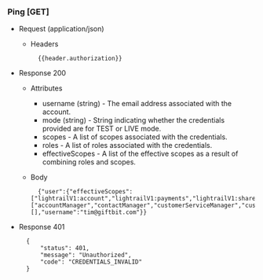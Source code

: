 ### Ping [GET]
+ Request (application/json)
    + Headers

            {{header.authorization}}

+ Response 200
    + Attributes
        + username (string) - The email address associated with the account.
        + mode (string) - String indicating whether the credentials provided are for TEST or LIVE mode.
        + scopes - A list of scopes associated with the credentials.
        + roles - A list of roles associated with the credentials.
        + effectiveScopes - A list of the effective scopes as a result of combining roles and scopes.
        
    + Body
    
            {"user":{"effectiveScopes":["lightrailV1:account","lightrailV1:payments","lightrailV1:sharedSecret","lightrailV1:stripeConnect","lightrailV1:token","lightrailV1:userImage:create","lightrailV1:contact","lightrailV1:card","lightrailV1:valueStore","lightrailV1:transaction","lightrailV1:valueStore","lightrailV1:transaction","lightrailV1:code:balance","lightrailV1:transaction:create:drawdown","lightrailV1:transaction:create:capture","lightrailV1:transaction:create:void","lightrailV1:program","lightrailV1:programKey","lightrailV1:valueStore","lightrailV1:stats","lightrailV1:transaction:create:cancel","lightrailV1:transaction:create:freeze","lightrailV1:transaction:create:unfreeze","lightrailV1:transaction:create:activate","lightrailV1:team","lightrailV1:portal","lightrailV1:token:list","lightrailV1:token:create","lightrailV1:team:show"],"mode":"TEST","roles":["accountManager","contactManager","customerServiceManager","customerServiceRepresentative","pointOfSale","programManager","promoter","reporter","securityManager","teamAdmin","webPortal"],"scopes":[],"username":"tim@giftbit.com"}}
        
+ Response 401

        {
            "status": 401,
            "message": "Unauthorized",
            "code": "CREDENTIALS_INVALID"
        }